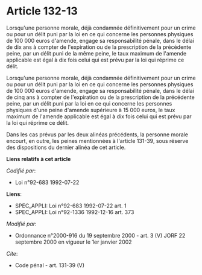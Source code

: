 # Article 132-13

Lorsqu'une personne morale, déjà condamnée définitivement pour un crime ou pour un délit puni par la loi en ce qui concerne
les personnes physiques de 100 000 euros d'amende, engage sa responsabilité pénale, dans le délai de dix ans à compter de
l'expiration ou de la prescription de la précédente peine, par un délit puni de la même peine, le taux maximum de l'amende
applicable est égal à dix fois celui qui est prévu par la loi qui réprime ce délit. 

Lorsqu'une personne morale, déjà condamnée définitivement pour un crime ou pour un délit puni par la loi en ce qui concerne
les personnes physiques de 100 000 euros d'amende, engage sa responsabilité pénale, dans le délai de cinq ans à compter de
l'expiration ou de la prescription de la précédente peine, par un délit puni par la loi en ce qui concerne les personnes
physiques d'une peine d'amende supérieure à 15 000 euros, le taux maximum de l'amende applicable est égal à dix fois celui
qui est prévu par la loi qui réprime ce délit. 

Dans les cas prévus par les deux alinéas précédents, la personne morale encourt, en outre, les peines mentionnées à l'article
131-39, sous réserve des dispositions du dernier alinéa de cet article.

**Liens relatifs à cet article**

_Codifié par_:

  - Loi n°92-683 1992-07-22

**Liens**:

  - SPEC_APPLI: Loi n°92-683 1992-07-22 art. 1
  - SPEC_APPLI: Loi n°92-1336 1992-12-16 art. 373

_Modifié par_:

  - Ordonnance n°2000-916 du 19 septembre 2000 - art. 3 (V) JORF 22 septembre 2000 en vigueur le 1er janvier 2002

_Cite_:

  - Code pénal - art. 131-39 (V)
